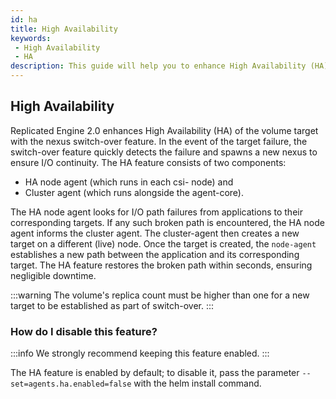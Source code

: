 ```yaml
---
id: ha
title: High Availability
keywords:
 - High Availability
 - HA
description: This guide will help you to enhance High Availability (HA) of the volume target with the nexus switch-over feature.
---
```

## High Availability 

Replicated Engine 2.0 enhances High Availability (HA) of the volume target with the nexus switch-over feature. In the event of the target failure, the switch-over feature quickly detects the failure and spawns a new nexus to ensure I/O continuity.
The HA feature consists of two components:
- HA node agent (which runs in each csi- node) and
- Cluster agent (which runs alongside the agent-core).

The HA node agent looks for I/O path failures from applications to their corresponding targets. If any such broken path is encountered, the HA node agent informs the cluster agent. The cluster-agent then creates a new target on a different (live) node. Once the target is created, the `node-agent` establishes a new path between the application and its corresponding target. The HA feature restores the broken path within seconds, ensuring negligible downtime. 

:::warning
The volume's replica count must be higher than one for a new target to be established as part of switch-over.
:::

### How do I disable this feature? 

:::info
We strongly recommend keeping this feature enabled.
:::

The HA feature is enabled by default; to disable it, pass the parameter `--set=agents.ha.enabled=false` with the helm install command.